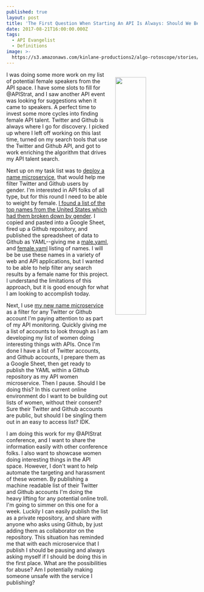 ```yaml
---
published: true
layout: post
title: 'The First Question When Starting An API Is Always: Should We Be Doing This?'
date: 2017-08-21T16:00:00.000Z
tags:
  - API Evangelist
  - Definitions
image: >-
  https://s3.amazonaws.com/kinlane-productions2/algo-rotoscope/stories/supreme-court-statues.jpg
---
```

<p><img src="https://s3.amazonaws.com/kinlane-productions2/algo-rotoscope/stories/supreme-court-statues.jpg" align="right" width="40%" style="padding: 15px;" /></p>I was doing some more work on my list of potential female speakers from the API space. I have some slots to fill for @APIStrat, and I saw another API event was looking for suggestions when it came to speakers. A perfect time to invest some more cycles into finding female API talent. Twitter and Github is always where I go for discovery. I picked up where I left off working on this last time, turned on my search tools that use the Twitter and Github API, and got to work enriching the algorithm that drives my API talent search.

Next up on my task list was to [deploy a name microservice,](https://api-evangelist-data.github.io/names/) that would help me filter Twitter and Github users by gender. I'm interested in API folks of all type, but for this round I need to be able to weight by female. [I found a list of the top names from the United States which had them broken down by gender](http://names.mongabay.com/). I copied and pasted into a Google Sheet, fired up a Github repository, and published the spreadsheet of data to Github as YAML--giving me a [male.yaml](https://github.com/api-evangelist-data/names/blob/master/_data/male.yaml), and [female.yaml](https://github.com/api-evangelist-data/names/blob/master/_data/female.yaml) listing of names. I will be be use these names in a variety of web and API applications, but I wanted to be able to help filter any search results by a female name for this project. I understand the limitations of this approach, but it is good enough for what I am looking to accomplish today.

Next, I use [my new name microservice](https://github.com/api-evangelist-data/names/blob/master/_data/female.yaml) as a filter for any Twitter or Github account I'm paying attention to as part of my API monitoring. Quickly giving me a list of accounts to look through as I am developing my list of women doing interesting things with APIs. Once I'm done I have a list of Twitter accounts, and Github accounts, I prepare them as a Google Sheet, then get ready to publish the YAML within a Github repository as my API women microservice. Then I pause. Should I be doing this? In this current online environment do I want to be building out lists of women, without their consent? Sure their Twitter and Github accounts are public, but should I be singling them out in an easy to access list? IDK.

I am doing this work for my @APIStrat conference, and I want to share the information easily with other conference folks. I also want to showcase women doing interesting things in the API space. However, I don't want to help automate the targeting and harassment of these women. By publishing a machine readable list of their Twitter and Github accounts I'm doing the heavy lifting for any potential online troll. I'm going to simmer on this one for a week. Luckily I can easily publish the list as a private repository, and share with anyone who asks using Github, by just adding them as collaborator on the repository. This situation has reminded me that with each microservice that I publish I should be pausing and always asking myself if I should be doing this in the first place. What are the possibilities for abuse? Am I potentially making someone unsafe with the service I publishing?
